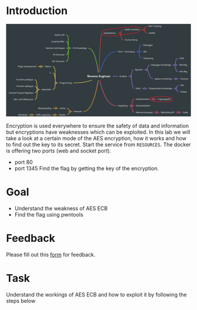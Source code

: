 # Introduction
![RE Overview](../images/overview.png)

Encryption is used everywhere to ensure the safety of data and information but encryptions have weaknesses which can be exploited. In this lab we will take a look at a certain mode of the AES encryption, how it works and how to find out the key to its secret.
Start the service from ```RESOURCES```. The docker is offering two ports (web and socket port).
- port 80
- port 1345
Find the flag by getting the key of the encryption.

# Goal
- Understand the weakness of AES ECB
- Find the flag using pwntools

# Feedback
Please fill out this [form](https://docs.google.com/forms/d/e/1FAIpQLSdHQhDCsN7ZUDzwbD5tXsgAap4m7eEFC8Ev5fdvg-aznMobQg/viewform?usp=sf_link) for feedback.

# Task
Understand the workings of AES ECB and how to exploit it by following the steps below
